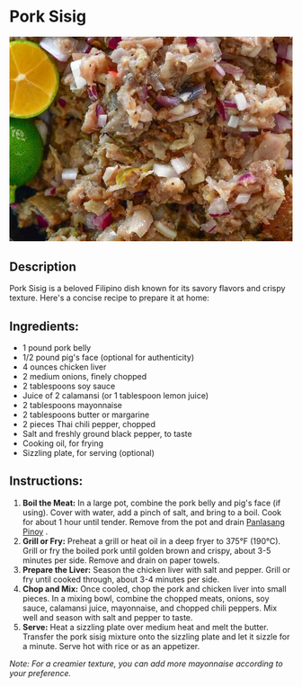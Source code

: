 # Pork Sisig

![sisig](img/sisig.jpg)

## Description

Pork Sisig is a beloved Filipino dish known for its savory flavors and crispy texture. Here's a concise recipe to prepare it at home:

## **Ingredients:**

* 1 pound pork belly
* 1/2 pound pig's face (optional for authenticity)
* 4 ounces chicken liver
* 2 medium onions, finely chopped
* 2 tablespoons soy sauce
* Juice of 2 calamansi (or 1 tablespoon lemon juice)
* 2 tablespoons mayonnaise
* 2 tablespoons butter or margarine
* 2 pieces Thai chili pepper, chopped
* Salt and freshly ground black pepper, to taste
* Cooking oil, for frying
* Sizzling plate, for serving (optional)

## **Instructions:**

1. **Boil the Meat:** In a large pot, combine the pork belly and pig's face (if using). Cover with water, add a pinch of salt, and bring to a boil. Cook for about 1 hour until tender. Remove from the pot and drain
   [Panlasang Pinoy](https://panlasangpinoy.com/pork-sisig/)
   .
2. **Grill or Fry:** Preheat a grill or heat oil in a deep fryer to 375°F (190°C). Grill or fry the boiled pork until golden brown and crispy, about 3-5 minutes per side. Remove and drain on paper towels.
3. **Prepare the Liver:** Season the chicken liver with salt and pepper. Grill or fry until cooked through, about 3-4 minutes per side.
4. **Chop and Mix:** Once cooled, chop the pork and chicken liver into small pieces. In a mixing bowl, combine the chopped meats, onions, soy sauce, calamansi juice, mayonnaise, and chopped chili peppers. Mix well and season with salt and pepper to taste.
5. **Serve:** Heat a sizzling plate over medium heat and melt the butter. Transfer the pork sisig mixture onto the sizzling plate and let it sizzle for a minute. Serve hot with rice or as an appetizer.

*Note: For a creamier texture, you can add more mayonnaise according to your preference.*

